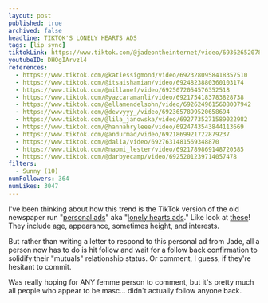 ```yaml
---
layout: post
published: true
archived: false
headline: TIKTOK'S LONELY HEARTS ADS
tags: [lip sync]
tiktokLink: https://www.tiktok.com/@jadeontheinternet/video/6936265207832513798
youtubeID: DHOgIArvzl4
references:
  - https://www.tiktok.com/@katiessigmond/video/6923280958418357510
  - https://www.tiktok.com/@itsaishamian/video/6924823880360103174
  - https://www.tiktok.com/@millanef/video/6925072054576352518
  - https://www.tiktok.com/@yazcaramanli/video/6921754183783828738
  - https://www.tiktok.com/@ellamendelsohn/video/6926249615608007942
  - https://www.tiktok.com/@devvyyy_/video/6923657899520658694
  - https://www.tiktok.com/@lila_janowska/video/6927735271589022982
  - https://www.tiktok.com/@hannahryleee/video/6924743543844113669
  - https://www.tiktok.com/@andurmad/video/6921869921722879237
  - https://www.tiktok.com/@dalia/video/6927631481569348870
  - https://www.tiktok.com/@naomi_lester/video/6921789869148720385
  - https://www.tiktok.com/@darbyecamp/video/6925201239714057478
filters:
  - Sunny (10)
numFollowers: 364
numLikes: 3047
---
```


I've been thinking about how this trend is the TikTok version of the old newspaper run "[personal ads](https://en.wikipedia.org/wiki/Personal_advertisement)" aka "[lonely hearts ads](https://www.google.com/search?q=lonely+hearts+ads&rlz=1C5CHFA_enUS861US861&sxsrf=ALeKk0054gXvRa07JfuS8W2kCtw_zwVsOw:1615399088897&source=lnms&tbm=isch&sa=X&ved=2ahUKEwj9nfTGpqbvAhWKVN8KHb4KDfsQ_AUoAXoECBAQAw&biw=1174&bih=946)." Like look at [these](https://abluteau.wordpress.com/2009/01/31/the-link-the-first-paper-for-lonely-hearts-dating-ads/)! They include age, appearance, sometimes height, and interests.

But rather than writing a letter to respond to this personal ad from Jade, all a person now has to do is hit follow and wait for a follow back confirmation to solidify their "mutuals" relationship status. Or comment, I guess, if they're hesitant to commit.

Was really hoping for ANY femme person to comment, but it's pretty much all people who appear to be masc... didn't actually follow anyone back.
